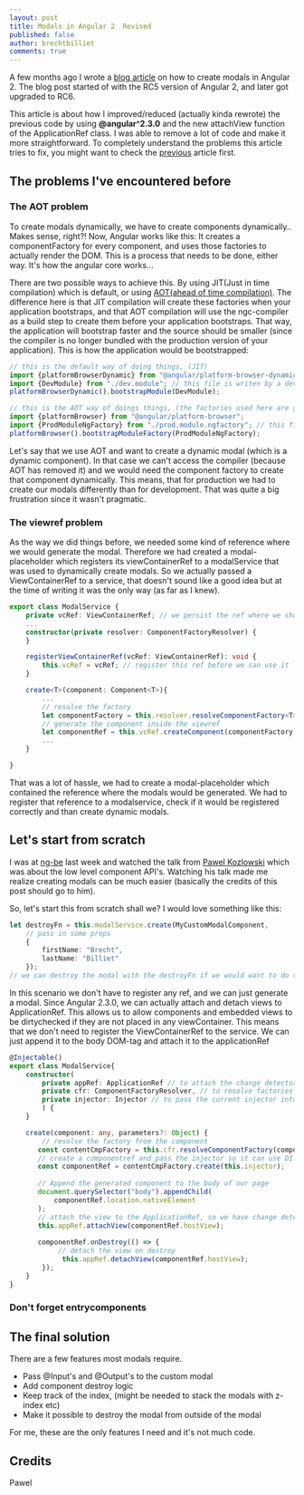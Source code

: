 ```yaml
---		
layout: post		
title: Modals in Angular 2	Revised
published: false
author: brechtbilliet
comments: true
---
```


A few months ago I wrote a [blog article](http://blog.brecht.io/Modals-in-angular2/) on how to create modals in Angular 2. The blog post started of with the RC5 version of Angular 2, and later got upgraded to RC6. 

This article is about how I improved/reduced (actually kinda rewrote) the previous code by using **@angular^2.3.0** and the new attachView function of the ApplicationRef class. I was able to remove a lot of code and make it more straightforward. To completely understand the problems this article tries to fix, you might want to check the [previous](http://blog.brecht.io/Modals-in-angular2/) article first.


## The problems I've encountered before
### The AOT problem

To create modals dynamically, we have to create components dynamically.. Makes sense, right?!
Now, Angular works like this: It creates a componentFactory for every component, and uses those factories to actually render the DOM. This is a process that needs to be done, either way. It's how the angular core works... 

There are two possible ways to achieve this. By using JIT(Just in time compilation) which is default, or using [AOT(ahead of time compilation)](https://angular.io/docs/ts/latest/cookbook/aot-compiler.html).
The difference here is that JIT compilation will create these factories when your application bootstraps, and that AOT compilation will use the ngc-compiler as a build step to create them before your application bootstraps. That way, the application will bootstrap faster and the source should be smaller (since the compiler is no longer bundled with the production version of your application).
This is how the application would be bootstrapped:

```typescript
// this is the default way of doing things, (JIT)
import {platformBrowserDynamic} from "@angular/platform-browser-dynamic";
import {DevModule} from "./dev.module"; // this file is writen by a developer
platformBrowserDynamic().bootstrapModule(DevModule);

// this is the AOT way of doings things, (the factories used here are generated by a buildstep)
import {platformBrowser} from "@angular/platform-browser";
import {ProdModuleNgFactory} from "./prod.module.ngfactory"; // this file is generated by ngc
platformBrowser().bootstrapModuleFactory(ProdModuleNgFactory);


```

Let's say that we use AOT and want to create a dynamic modal (which is a dynamic component). In that case we can't access the compiler (because AOT has removed it) and we would need the component factory to create that component dynamically. This means, that for production we had to create our modals differently than for development. That was quite a big frustration since it wasn't pragmatic.

### The viewref problem

As the way we did things before, we needed some kind of reference where we would generate the modal. Therefore we had created a modal-placeholder which registers its viewContainerRef to a modalService that was used to dynamically create modals. So we actually passed a ViewContainerRef to a service, that doesn't sound like a good idea but at the time of writing it was the only way (as far as I knew).

```typescript
export class ModalService {
    private vcRef: ViewContainerRef; // we persist the ref where we should render into
	...
    constructor(private resolver: ComponentFactoryResolver) {
    }

    registerViewContainerRef(vcRef: ViewContainerRef): void {
        this.vcRef = vcRef; // register this ref before we can use it
    }

    create<T>(component: Component<T>){
    	...
    	// resolve the factory
        let componentFactory = this.resolver.resolveComponentFactory<T>(component);
        // generate the component inside the viewref
        let componentRef = this.vcRef.createComponent(componentFactory, ...);
        ...
    }

}
```

That was a lot of hassle, we had to create a modal-placeholder which contained the reference where the modals would be generated. We had to register that reference to a modalservice, check if it would be registered correctly and than create dynamic modals.


## Let's start from scratch
I was at [ng-be](https://ng-be.org/) last week and watched the talk from [Pawel Kozlowski](https://twitter.com/pkozlowski_os) which was about the low level component API's. Watching his talk made me realize creating modals can be much easier (basically the credits of this post should go to him).

So, let's start this from scratch shall we? I would love something like this:

```typescript
let destroyFn = this.modalService.create(MyCustomModalComponent, 
 	// pass in some props
 	{
		firstName: "Brecht",
		lastName: "Billiet"
	});
// we can destroy the modal with the destroyFn if we would want to do that here
```

In this scenario we don't have to register any ref, and we can just generate a modal.
Since Angular 2.3.0, we can actually attach and detach views to ApplicationRef. This allows us to allow components and embedded views to be dirtychecked if they are not placed in any viewContainer.
This means that we don't need to register the ViewContainerRef to the service. We can just append it to the body DOM-tag and attach it to the applicationRef

```typescript
@Injectable()
export class ModalService{
    constructor(
	    private appRef: ApplicationRef // to attach the change detector, 
	    private cfr: ComponentFactoryResolver, // to resolve factories from components 
	    private injector: Injector // to pass the current injector into the modal
	    ) {
    }

    create(component: any, parameters?: Object) {
		// resolve the factory from the component
       const contentCmpFactory = this.cfr.resolveComponentFactory(component);
       // create a componentref and pass the injector so it can use DI
       const componentRef = contentCmpFactory.create(this.injector);
      
       // Append the generated component to the body of our page
       document.querySelector("body").appendChild(
           componentRef.location.nativeElement
       );
       // attach the view to the ApplicationRef, so we have change detection
       this.appRef.attachView(componentRef.hostView);
       
       componentRef.onDestroy(() => {
       		// detach the view on destroy
             this.appRef.detachView(componentRef.hostView);
        });
    }
}
```

### Don't forget entrycomponents

## The final solution
There are a few features most modals require. 
<ul>
<li>Pass @Input's and @Output's to the custom modal</li>
<li>Add component destroy logic</li>
<li>Keep track of the index, (might be needed to stack the modals with z-index etc)</li>
<li>Make it possible to destroy the modal from outside of the modal</li>
</ul>

For me, these are the only features I need and it's not much code.

## Credits
Pawel
